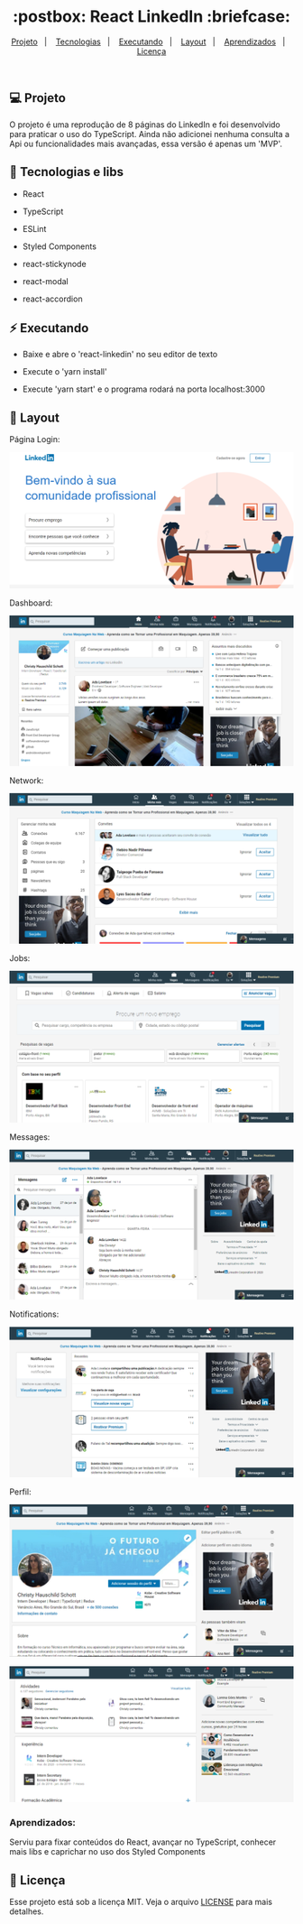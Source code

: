 <h1 align="center">
 :postbox: React LinkedIn :briefcase:
</h1>

<p align="center">
<a href="#-projeto">Projeto</a>&nbsp;&nbsp;&nbsp;|&nbsp;&nbsp;&nbsp;
  <a href="#rocket-tecnologias">Tecnologias</a>&nbsp;&nbsp;&nbsp;|&nbsp;&nbsp;&nbsp;  
  <a href="#zap-executando">Executando</a>&nbsp;&nbsp;&nbsp;|&nbsp;&nbsp;&nbsp;
  <a href="#-layout">Layout</a>&nbsp;&nbsp;&nbsp;|&nbsp;&nbsp;&nbsp;
  <a href="#zap-executando">Aprendizados</a>&nbsp;&nbsp;&nbsp;|&nbsp;&nbsp;&nbsp;
  <a href="#memo-licença">Licença</a>
</p>

<br>

## 💻 Projeto

O projeto é uma reprodução de 8 páginas do LinkedIn e foi desenvolvido para praticar o uso do TypeScript. Ainda não adicionei nenhuma consulta a Api ou funcionalidades mais avançadas, essa versão é apenas um 'MVP'.

## :rocket: Tecnologias e libs

- React

- TypeScript

- ESLint

- Styled Components

- react-stickynode

- react-modal

- react-accordion

## :zap: Executando

- Baixe e abre o 'react-linkedin' no seu editor de texto

- Execute o 'yarn install'

- Execute 'yarn start' e o programa rodará na porta localhost:3000

## 🎨 Layout

Página Login:

![Image React LinkedIn Layout](https://github.com/ChristySchott/react-linkedin/blob/master/layout/login.PNG)

Dashboard: 

![Dashboard](https://github.com/ChristySchott/react-linkedin/blob/master/layout/dashboard.PNG)

Network:

![Network](https://github.com/ChristySchott/react-linkedin/blob/master/layout/network.PNG)

Jobs:

![Jobs](https://github.com/ChristySchott/react-linkedin/blob/master/layout/jobs.PNG)

Messages:

![Messages](https://github.com/ChristySchott/react-linkedin/blob/master/layout/chat.PNG)

Notifications:

![Notifications](https://github.com/ChristySchott/react-linkedin/blob/master/layout/notifications.PNG)

Perfil:

![Image React Instagram Layout](https://github.com/ChristySchott/react-linkedin/blob/master/layout/profile.PNG)

![Image React Instagram Layout](https://github.com/ChristySchott/react-linkedin/blob/master/layout/profile2.PNG)

### Aprendizados:

Serviu para fixar conteúdos do React, avançar no TypeScript, conhecer mais libs e caprichar no uso dos Styled Components

## :memo: Licença

Esse projeto está sob a licença MIT. Veja o arquivo [LICENSE](LICENSE.md) para mais detalhes.


